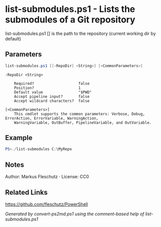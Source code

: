 # list-submodules.ps1 - Lists the submodules of a Git repository

list-submodules.ps1 [<RepoDir>] 
<RepoDir> is the path to the repository (current working dir by default)

## Parameters
```powershell
list-submodules.ps1 [[-RepoDir] <String>] [<CommonParameters>]

```

```
-RepoDir <String>
    
    Required?                    false
    Position?                    1
    Default value                "$PWD"
    Accept pipeline input?       false
    Accept wildcard characters?  false
```

```
[<CommonParameters>]
    This cmdlet supports the common parameters: Verbose, Debug, ErrorAction, ErrorVariable, WarningAction, 
    WarningVariable, OutBuffer, PipelineVariable, and OutVariable.
```

## Example
```powershell
PS>./list-submodules C:\MyRepo
```


## Notes
Author: Markus Fleschutz · License: CC0

## Related Links
https://github.com/fleschutz/PowerShell

*Generated by convert-ps2md.ps1 using the comment-based help of list-submodules.ps1*
